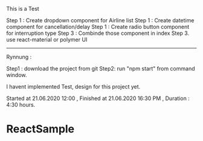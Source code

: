 This is a Test 

Step 1 : Create dropdown component for Airline list
Step 1 : Create datetime component for cancellation/delay 
Step 1 : Create radio button component for interruption type
Step 3 : Combinde those component in index 
Step 3. use react-material or polymer UI


----
Rynnung :

Step1 : download the project from git
Step2: run "npm start" from command window.

I havent implemented Test, design for this project yet. 

Started at 21.06.2020 12:00 , Finished at 21.06.2020 16:30 PM , Duration : 4:30 hours.

# ReactSample
